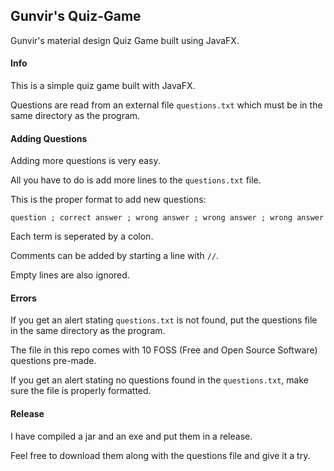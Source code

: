 ## Gunvir's Quiz-Game

Gunvir's material design Quiz Game built using JavaFX.

#### Info

This is a simple quiz game built with JavaFX.

Questions are read from an external file `questions.txt` which must be in the same directory as the program.

#### Adding Questions

Adding more questions is very easy.

All you have to do is add more lines to the `questions.txt` file.

This is the proper format to add new questions:

`question ; correct answer ; wrong answer ; wrong answer ; wrong answer`

Each term is seperated by a colon.

Comments can be added by starting a line with `//`.

Empty lines are also ignored.

#### Errors

If you get an alert stating `questions.txt` is not found, put the questions file in the same directory as the program. 

The file in this repo comes with 10 FOSS (Free and Open Source Software) questions pre-made.

If you get an alert stating no questions found in the `questions.txt`, make sure the file is properly formatted.

#### Release

I have compiled a jar and an exe and put them in a release.

Feel free to download them along with the questions file and give it a try.
